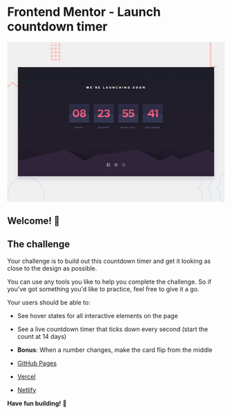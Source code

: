 # Frontend Mentor - Launch countdown timer

![Design preview for the Launch countdown timer coding challenge](./design/desktop-preview.jpg)

## Welcome! 👋


## The challenge

Your challenge is to build out this countdown timer and get it looking as close to the design as possible.

You can use any tools you like to help you complete the challenge. So if you've got something you'd like to practice, feel free to give it a go.

Your users should be able to:

- See hover states for all interactive elements on the page
- See a live countdown timer that ticks down every second (start the count at 14 days)
- **Bonus**: When a number changes, make the card flip from the middle


- [GitHub Pages](https://pages.github.com/)
- [Vercel](https://vercel.com/)
- [Netlify](https://www.netlify.com/)



**Have fun building!** 🚀
